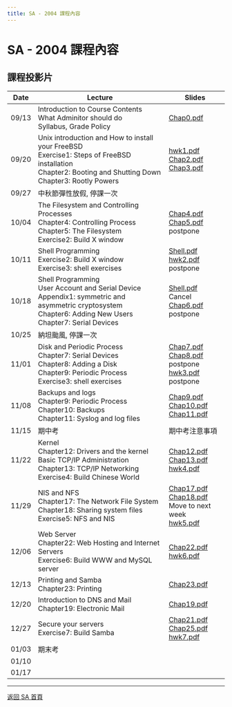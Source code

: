 ```yaml
---
title: SA - 2004 課程內容
---
```


# SA - 2004 課程內容

## 課程投影片

| Date  | Lecture                                                                                                                                                           | Slides                                                                                                              |
| ----- | ----------------------------------------------------------------------------------------------------------------------------------------------------------------- | ------------------------------------------------------------------------------------------------------------------- |
| 09/13 | Introduction to Course Contents<br>What Adminitor should do<br>Syllabus, Grade Policy                                                                             | [Chap0.pdf](slide/Chap0.pdf)                                                                                        |
| 09/20 | Unix introduction and How to install your FreeBSD<br>Exercise1: Steps of FreeBSD installation<br>Chapter2: Booting and Shutting Down<br>Chapter3: Rootly Powers   | [hwk1.pdf](slide/hwk1.pdf)<br>[Chap2.pdf](slide/Chap2.pdf)<br>[Chap3.pdf](slide/Chap3.pdf)                          |
| 09/27 | 中秋節彈性放假, 停課一次                                                                                                                                          |                                                                                                                     |
| 10/04 | The Filesystem and Controlling Processes<br>Chapter4: Controlling Process<br>Chapter5: The Filesystem<br>Exercise2: Build X window                                | [Chap4.pdf](slide/Chap4.pdf)<br>[Chap5.pdf](slide/Chap5.pdf)<br>postpone                                            |
| 10/11 | Shell Programming<br>Exercise2: Build X window<br>Exercise3: shell exercises                                                                                      | [Shell.pdf](slide/ShellProgramming.pdf)<br>[hwk2.pdf](slide/hwk2.pdf)<br>postpone                                   |
| 10/18 | Shell Programming<br>User Account and Serial Device<br>Appendix1: symmetric and asymmetric cryptosystem<br>Chapter6: Adding New Users<br>Chapter7: Serial Devices | [Shell.pdf](slide/ShellProgramming.pdf)<br>Cancel<br>[Chap6.pdf](slide/Chap6.pdf)<br>postpone                       |
| 10/25 | 納坦颱風, 停課一次                                                                                                                                                |                                                                                                                     |
| 11/01 | Disk and Periodic Process<br>Chapter7: Serial Devices<br>Chapter8: Adding a Disk<br>Chapter9: Periodic Process<br>Exercise3: shell exercises                      | [Chap7.pdf](slide/Chap7.pdf)<br>[Chap8.pdf](slide/Chap8.pdf)<br>postpone<br>[hwk3.pdf](slide/hwk3.pdf)<br>postpone  |
| 11/08 | Backups and logs<br>Chapter9: Periodic Process<br>Chapter10: Backups<br>Chapter11: Syslog and log files                                                           | [Chap9.pdf](slide/Chap9.pdf)<br>[Chap10.pdf](slide/Chap10.pdf)<br>[Chap11.pdf](slide/Chap11.pdf)                    |
| 11/15 | 期中考                                                                                                                                                            | 期中考注意事項                                                                                                      |
| 11/22 | Kernel<br>Chapter12: Drivers and the kernel<br>Basic TCP/IP Administration<br>Chapter13: TCP/IP Networking<br>Exercise4: Build Chinese World                      | [Chap12.pdf](slide/Chap12.pdf)<br>[Chap13.pdf](slide/Chap13.pdf)<br>[hwk4.pdf](slide/hwk4.pdf)                      |
| 11/29 | NIS and NFS<br>Chapter17: The Network File System<br>Chapter18: Sharing system files<br>Exercise5: NFS and NIS                                                    | [Chap17.pdf](slide/Chap17.pdf)<br>[Chap18.pdf](slide/Chap18.pdf)<br>Move to next week<br>[hwk5.pdf](slide/hwk5.pdf) |
| 12/06 | Web Server<br>Chapter22: Web Hosting and Internet Servers<br>Exercise6: Build WWW and MySQL server                                                                | [Chap22.pdf](slide/Chap22.pdf)<br>[hwk6.pdf](slide/hwk6.pdf)                                                        |
| 12/13 | Printing and Samba<br>Chapter23: Printing                                                                                                                         | [Chap23.pdf](slide/Chap23.pdf)                                                                                      |
| 12/20 | Introduction to DNS and Mail<br>Chapter19: Electronic Mail                                                                                                        | [Chap19.pdf](slide/Chap19.pdf)                                                                                      |
| 12/27 | Secure your servers<br>Exercise7: Build Samba                                                                                                                     | [Chap21.pdf](slide/Chap21.pdf)<br>[Chap25.pdf](slide/Chap25.pdf)<br>[hwk7.pdf](slide/hwk7.pdf)                      |
| 01/03 | 期末考                                                                                                                                                            |                                                                                                                     |
| 01/10 |                                                                                                                                                                   |                                                                                                                     |
| 01/17 |                                                                                                                                                                   |                                                                                                                     |

---

[返回 SA 首頁](/sa/)
